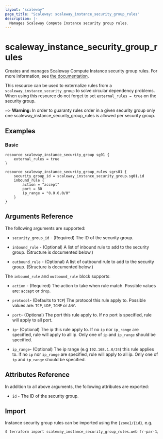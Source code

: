 ```yaml
---
layout: "scaleway"
page_title: "Scaleway: scaleway_instance_security_group_rules"
description: |-
  Manages Scaleway Compute Instance security group rules.
---
```


# scaleway_instance_security_group_rules

Creates and manages Scaleway Compute Instance security group rules. For more information, see [the documentation](https://developers.scaleway.com/en/products/instance/api/#security-groups-8d7f89).

This resource can be used to externalize rules from a `scaleway_instance_security_group` to solve circular dependency problems. When using this resource do not forget to set `external_rules = true` on the security group.

~> **Warning:** In order to guaranty rules order in a given security group only one scaleway_instance_security_group_rules is allowed per security group.

## Examples

### Basic

```hcl
resource scaleway_instance_security_group sg01 {
    external_rules = true
}

resource scaleway_instance_security_group_rules sgrs01 {
    security_group_id = scaleway_instance_security_group.sg01.id
    inbound_rule {
        action = "accept"
        port = 80
        ip_range = "0.0.0.0/0"
    }
}
```

## Arguments Reference

The following arguments are supported:

- `security_group_id` - (Required) The ID of the security group.

- `inbound_rule` - (Optional) A list of inbound rule to add to the security group. (Structure is documented below.)

- `outbound_rule` - (Optional) A list of outbound rule to add to the security group. (Structure is documented below.)


The `inbound_rule` and `outbound_rule` block supports:

- `action` - (Required) The action to take when rule match. Possible values are: `accept` or `drop`.

- `protocol`- (Defaults to `TCP`) The protocol this rule apply to. Possible values are: `TCP`, `UDP`, `ICMP` or `ANY`.

- `port`- (Optional) The port this rule apply to. If no port is specified, rule will apply to all port.

- `ip`- (Optional) The ip this rule apply to. If no `ip` nor `ip_range` are specified, rule will apply to all ip. Only one of `ip` and `ip_range` should be specified.

- `ip_range`- (Optional) The ip range (e.g `192.168.1.0/24`) this rule applies to. If no `ip` nor `ip_range` are specified, rule will apply to all ip. Only one of `ip` and `ip_range` should be specified.

## Attributes Reference

In addition to all above arguments, the following attributes are exported:

- `id` - The ID of the security group.

## Import

Instance security group rules can be imported using the `{zone}/{id}`, e.g.

```bash
$ terraform import scaleway_instance_security_group_rules.web fr-par-1/11111111-1111-1111-1111-111111111111
```

